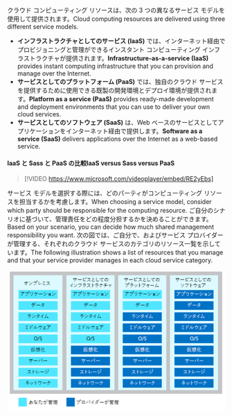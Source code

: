 <span data-ttu-id="07e43-101">クラウド コンピューティング リソースは、次の 3 つの異なるサービス モデルを使用して提供されます。</span><span class="sxs-lookup"><span data-stu-id="07e43-101">Cloud computing resources are delivered using three different service models.</span></span>

- <span data-ttu-id="07e43-102">**インフラストラクチャとしてのサービス (IaaS)** では、インターネット経由でプロビジョニングと管理ができるインスタント コンピューティング インフラストラクチャが提供されます。</span><span class="sxs-lookup"><span data-stu-id="07e43-102">**Infrastructure-as-a-service (IaaS)** provides instant computing infrastructure that you can provision and manage over the Internet.</span></span>
- <span data-ttu-id="07e43-103">**サービスとしてのプラットフォーム (PaaS)** では、独自のクラウド サービスを提供するために使用できる既製の開発環境とデプロイ環境が提供されます。</span><span class="sxs-lookup"><span data-stu-id="07e43-103">**Platform as a service (PaaS)** provides ready-made development and deployment environments that you can use to deliver your own cloud services.</span></span>
- <span data-ttu-id="07e43-104">**サービスとしてのソフトウェア (SaaS)** は、Web ベースのサービスとしてアプリケーションをインターネット経由で提供します。</span><span class="sxs-lookup"><span data-stu-id="07e43-104">**Software as a service (SaaS)** delivers applications over the Internet as a web-based service.</span></span>

#### <a name="iaas-versus-sass-versus-paas"></a><span data-ttu-id="07e43-105">IaaS と Sass と PaaS の比較</span><span class="sxs-lookup"><span data-stu-id="07e43-105">IaaS versus Sass versus PaaS</span></span>

> [!VIDEO https://www.microsoft.com/videoplayer/embed/RE2yEbs]

<span data-ttu-id="07e43-106">サービス モデルを選択する際には、どのパーティがコンピューティング リソースを担当するかを考慮します。</span><span class="sxs-lookup"><span data-stu-id="07e43-106">When choosing a service model, consider which party should be responsible for the computing resource.</span></span> <span data-ttu-id="07e43-107">ご自分のシナリオに基づいて、管理責任をどの程度分担するかを決めることができます。</span><span class="sxs-lookup"><span data-stu-id="07e43-107">Based on your scenario, you can decide how much shared management responsibility you want.</span></span> <span data-ttu-id="07e43-108">次の図では、ご自分で、およびサービス プロバイダーが管理する、それぞれのクラウド サービスのカテゴリのリソース一覧を示しています。</span><span class="sxs-lookup"><span data-stu-id="07e43-108">The following illustration shows a list of resources that you manage and that your service provider manages in each cloud service category.</span></span>

![クラウド サービスの各カテゴリの共有管理責任のレベルを示す図。](../media/3-shared-responsibility.png)
